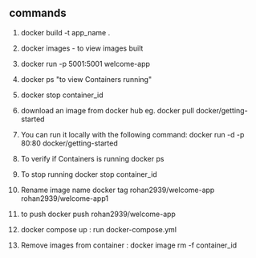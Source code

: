 ## commands
1. docker build -t app_name .
2. docker images - to view images built
3. docker run -p 5001:5001 welcome-app 
4. docker ps "to view Containers running"
5. docker stop container_id 
6. download an image from docker hub 
eg. docker pull docker/getting-started
7. You can run it locally with the following command:
docker run -d -p 80:80 docker/getting-started
8. To verify if Containers is running
docker ps
9. To stop running 
docker stop container_id
10. Rename image name 
docker tag rohan2939/welcome-app rohan2939/welcome-app1
11. to push 
docker push rohan2939/welcome-app

12. docker compose up : run docker-compose.yml
13. Remove images from container : docker image rm -f container_id